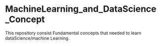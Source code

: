 # MachineLearning_and_DataScience_Concept
This repository consist Fundamental concepts that needed to learn dataScience/machine Learning.
